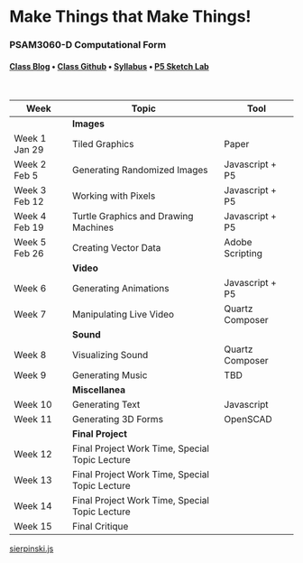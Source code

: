 <div id="canvas-holder"></div>

# Make Things that Make Things!
### PSAM3060-D Computational Form


#### [Class Blog](http://compform.tumblr.com) • [Class Github](https://github.com/PSAM3060-D-S16) • [Syllabus](syllabus.html) • [P5 Sketch Lab](./p5_lab.html) <!-- • [Resources](./resources.html)  -->


<br />

<link rel="stylesheet" type="text/css" href="index.css">

<script type="text/javascript" src="javascript/p5.min.js"></script>
<script type="text/javascript" src="sierpinski.js"></script>



| Week | Topic | Tool
| --- | --- | ---
| | **Images** |
| Week 1 Jan 29 | Tiled Graphics | Paper | [class notes](week_1)
| Week 2 Feb 5 | Generating Randomized Images | Javascript + P5 | [class notes](week_2)
| Week 3 Feb 12 | Working with Pixels | Javascript + P5 | [class notes](week_3)
| Week 4 Feb 19 | Turtle Graphics and Drawing Machines | Javascript + P5 | [class notes](week_4)
| Week 5 Feb 26 | Creating Vector Data | Adobe Scripting | [class notes](week_5)
| | **Video** |
| Week 6 | Generating Animations | Javascript + P5 | [class notes](week_6)
| Week 7 | Manipulating Live Video | Quartz Composer | [class notes](week_7)
| | **Sound** |
| Week 8 | Visualizing Sound | Quartz Composer | [class notes](week_8)
| Week 9 | Generating Music | TBD | [class notes](week_9)
| | **Miscellanea** |
| Week 10 | Generating Text | Javascript | [class notes](#)
| Week 11 | Generating 3D Forms | OpenSCAD | [class notes](#)
| | **Final Project** |
| Week 12 | Final Project Work Time, Special Topic Lecture
| Week 13 | Final Project Work Time, Special Topic Lecture
| Week 14 | Final Project Work Time, Special Topic Lecture
| Week 15 | Final Critique | 




<a href="sierpinski.js" class="p5_example show-titled-lab-link hidden">sierpinski.js</a>



